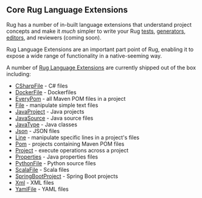 ## Core Rug Language Extensions

Rug has a number of in-built language extensions that understand
project concepts and make it *much* simpler to write your
Rug [tests][], [generators][], [editors][], and reviewers (coming
soon).

[tests]: ../rug-tests.md
[generators]: ../rug-generators.md
[editors]: ../rug-editors.md

Rug Language Extensions are an important part point of Rug, enabling it to
expose a wide range of functionality in a native-seeming way. 

A number of [Rug Language Extensions](globals.html) are currently shipped out of the box including:

*   [CSharpFile](typedoc/interfaces/csharpfile.html) - C# files
*   [DockerFile](typedoc/interfaces/dockerfile.html) - Dockerfiles
*   [EveryPom](typedoc/interfaces/everypom.html) - all Maven POM files in a project
*   [File](typedoc/interfaces/file.html) - manipulate simple text files
*   [JavaProject](typedoc/interfaces/javaproject.html) - Java projects
*   [JavaSource](iinterfaces/javasource.html) - Java source files
*   [JavaType](typedoc/interfaces/javaptype.html) - Java classes
*   [Json](typedoc/interfaces/pair.html) - JSON files
*   [Line](typedoc/interfaces/line.html) - manipulate specific lines in a project's files
*   [Pom](typedoc/interfaces/pom.html) - projects containing Maven POM files
*   [Project](typedoc/interfaces/project.html) - execute operations across a project
*   [Properties](typedoc/interfaces/properties.html) - Java properties files
*   [PythonFile](typedoc/interfaces/pythonfile.html) - Python source files
*   [ScalaFile](typedoc/interfaces/scala.html) - Scala files
*   [SpringBootProject](typedoc/interfaces/springbootproject.html) - Spring Boot projects
*   [Xml](typedoc/interfaces/xml.html) - XML files
*   [YamlFile](typedoc/interfaces/yamlfile.html) - YAML files